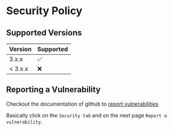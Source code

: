 # Security Policy

## Supported Versions

| Version | Supported            |
| ------- | -------------------- |
| 3.x.x   | :white_check_mark:   |
| < 3.x.x   | :x:                |

## Reporting a Vulnerability

Checkout the documentation of github to [report vulnerabilities]([https://github.com/dropbox/zxcvbn](https://docs.github.com/en/code-security/security-advisories/guidance-on-reporting-and-writing/privately-reporting-a-security-vulnerability#privately-reporting-a-security-vulnerability))

Basically click on the `Security tab` and on the next page `Report a vulnerability`.
